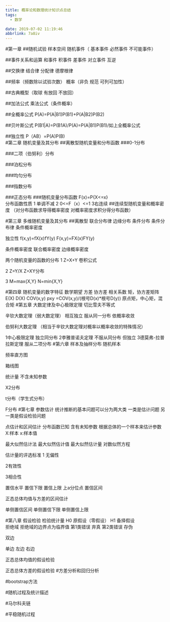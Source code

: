 ```yaml
---
title: 概率论和数理统计知识点总结
tags:
  - 数学

date: 2019-07-02 11:19:46
abbrlink: 7a8iv
---
```

#第一章
##随机试验  样本空间 随机事件（ 基本事件  必然事件 不可能事件）

##事件关系和运算   和事件  积事件  差事件  对立事件  互逆

##交换律  结合律  分配律  德摩根律

##频率（频数除以试验次数）  概率（非负  规范  可列可加性）

##古典概型（取球 有放回  不放回）

##加法公式  乘法公式（条件概率）

##全概率公式   P(A)=P(A|B1)P(B1)+P(A|B2)P(B2)

##贝叶斯公式  P(B1|A)=P(B1A)/P(A)=P(A|B1)P(B1)/如上全概率公式

##独立性  P（AB）=P(A)P(B)    
#第二章 随机变量及其分布
##离散型随机变量和分布函数
###0-1分布

###二项（伯努利）分布

###泊松分布

###均匀分布

###指数分布

###正态分布
###随机变量分布函数
F(x)=P{X<=x}  
分布函数性质
1 单调不减
2 0<=F（x）<=1
3右连续
##连续型随机变量和概率密度  （对分布函数求导得概率密度  对概率密度求积分得分布函数） 

#第三章  多维随机变量及其分布
##离散型
联合分布律
边缘分布
条件分布  条件分布律  条件概率密度

独立性  f(x,y)=fX(x)fY(y)     F(x,y)=FX(x)FY(y) 

条件概率密度  联合概率密度  边缘概率密度

两个随机变量的函数的分布
1  Z=X+Y   卷积公式

2 Z=Y/X   Z=XY分布

3 M=max{X,Y}   N=min{X,Y}

#第四章  随机变量的数字特征
数学期望  方差 协方差     相关系数                            矩，协方差矩阵
E(X)     D(X) COV(x,y)  pxy =COV(x,y)/(根号D(x)*根号D(y))   原点矩，中心矩，混合矩
#第五章  大数定律及中心极限定理
切比雪夫不等式

辛钦大数定理（弱大数定理）  相互独立 服从同一分布  依概率收敛

伯努利大数定理   （相当于辛钦大数定理对概率以概率收敛的特殊情况）

1中心极限定理  独立同分布
2李雅普诺夫定理   不服从同分布  但独立
3德莫弗-拉普拉斯定理  服从二项分布
#第六章  样本及抽样分布
随机样本

频率直方图

箱线图

统计量  不含未知参数

X2分布

t分布（学生式分布）

F分布
#第七章  参数估计
统计推断的基本问题可以分为两大类  一类是估计问题  另一类是假设检验问题

点估计和区间估计
分布函数已知 含有未知参数 根据总体的一个样本来估计参数  X:样本  x:样本值  

最大似然估计法    最大似然估计值  最大似然估计量  对数似然方程

估计量的评选标准
1 无偏性

2有效性

3相合性

置信水平  置信下限  置信上限   上a分位点  置信区间

正态总体均值与方差的区间估计

单侧置信区间
单侧置信下限  单侧置信上限

#第八章  假设检验
检验统计量
H0 原假设（零假设）
H1 备择假设   
拒绝域  拒绝域的边界点为临界值
第1类错误       弃真
第2类错误       存伪

双边

单边  左边  右边

正态总体均值的假设检验

正态总体方差的假设检验
#方差分析和回归分析

#bootstrap方法

#随机过程及统计描述

#马尔科夫链

#平稳随机过程
